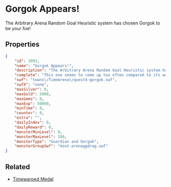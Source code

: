 # Gorgok Appears!

The Arbitrary Arena Random Goal Heuristic system has chosen Gorgok to be your foe!

## Properties

```json
{
    "id": 2093,
    "name": "Gorgok Appears!",
    "description": "The Arbitrary Arena Random Goal Heuristic system has chosen Gorgok to be your foe!",
    "complete": "This one seems to come up too often compared to its weighting. Must investigate.",
    "swf": "towns\/TimeArena\/quest4-gorgok.swf",
    "swfX": "none",
    "maxSilver": 0,
    "maxGold": 5000,
    "maxGems": 0,
    "maxExp": 50000,
    "minTime": 0,
    "counter": 0,
    "extra": "",
    "dailyIndex": 0,
    "dailyReward": 0,
    "monsterMinLevel": 0,
    "monsterMaxLevel": 100,
    "monsterType": "Guardian and Gorgok",
    "monsterGroupSwf": "mset-arenaggdrag.swf"
}
```

## Related

- [Timewarped Medal](../items/18514-timewarped-medal.md)

